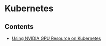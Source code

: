 # Kubernetes

## Contents

* [Using NVIDIA GPU Resource on Kubernetes](Using-NVIDIA-GPU-Resources-on-Kubernetes.md)